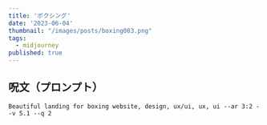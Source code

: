 ```yaml
---
title: 'ボクシング'
date: '2023-06-04'
thumbnail: "/images/posts/boxing003.png"
tags:
  - midjourney
published: true
---
```


## 呪文（プロンプト）
```
Beautiful landing for boxing website, design, ux/ui, ux, ui --ar 3:2 --v 5.1 --q 2
```